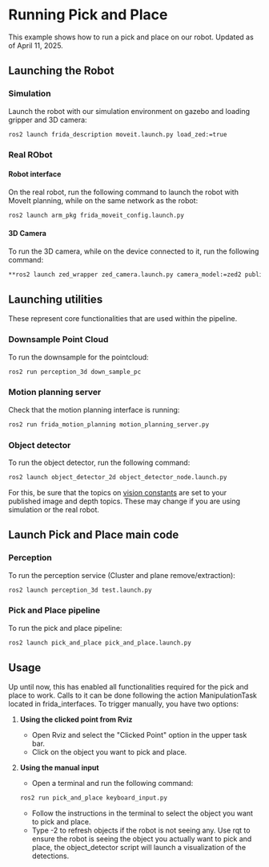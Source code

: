 # Running Pick and Place
This example shows how to run a pick and place on our robot. Updated as of April 11, 2025.

## Launching the Robot

### Simulation
Launch the robot with our simulation environment on gazebo and loading gripper and 3D camera:
```bash
ros2 launch frida_description moveit.launch.py load_zed:=true
```

### Real RObot
#### Robot interface
On the real robot, run the following command to launch the robot with MoveIt planning, while on the same network as the robot:
```bash
ros2 launch arm_pkg frida_moveit_config.launch.py
```
#### 3D Camera
To run the 3D camera, while on the device connected to it, run the following command:
```bash
**ros2 launch zed_wrapper zed_camera.launch.py camera_model:=zed2 publish_tf:=false
```

## Launching utilities
These represent core functionalities that are used within the pipeline.
### Downsample Point Cloud
To run the downsample for the pointcloud:
```bash
ros2 run perception_3d down_sample_pc
```
### Motion planning server
Check that the motion planning interface is running:
```bash
ros2 run frida_motion_planning motion_planning_server.py
```
### Object detector
To run the object detector, run the following command:
```bash
ros2 launch object_detector_2d object_detector_node.launch.py
```
For this, be sure that the topics on [vision constants](../../../../frida_constants/frida_constants/vision_constants.py) are set to your published image and depth topics. These may change if you are using simulation or the real robot.

## Launch Pick and Place main code
### Perception
To run the perception service (Cluster and plane remove/extraction):
```bash
ros2 launch perception_3d test.launch.py
```
### Pick and Place pipeline
To run the pick and place pipeline:
```bash
ros2 launch pick_and_place pick_and_place.launch.py
```

## Usage
Up until now, this has enabled all functionalities required for the pick and place to work. Calls to it can be done following the action ManipulationTask located in frida_interfaces. To trigger manually, you have two options:

1. **Using the clicked point from Rviz**
   - Open Rviz and select the "Clicked Point" option in the upper task bar.
   - Click on the object you want to pick and place.

2. **Using the manual input**
    - Open a terminal and run the following command:
    ```bash
    ros2 run pick_and_place keyboard_input.py
    ```
    - Follow the instructions in the terminal to select the object you want to pick and place.
    - Type -2 to refresh objects if the robot is not seeing any. Use rqt to ensure the robot is seeing the object you actually want to pick and place, the object_detector script will launch a visualization of the detections.
